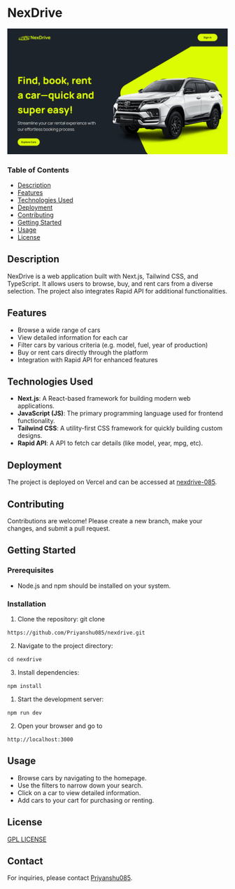 # NexDrive

![Project Image](/public/screenshots/bg.png)


### Table of Contents

- [Description](#description)
- [Features](#features)
- [Technologies Used](#technologies-used)
- [Deployment](#deployment)
- [Contributing](#contributing)
- [Getting Started](#getting-started)
- [Usage](#usage)
- [License](#license)

## Description

NexDrive is a web application built with Next.js, Tailwind CSS, and TypeScript. It allows users to browse, buy, and rent cars from a diverse selection. The project also integrates Rapid API for additional functionalities.

## Features

- Browse a wide range of cars
- View detailed information for each car
- Filter cars by various criteria (e.g. model, fuel, year of production)
- Buy or rent cars directly through the platform
- Integration with Rapid API for enhanced features


## Technologies Used
- **Next.js**: A React-based framework for building modern web applications.
- **JavaScript (JS)**: The primary programming language used for frontend functionality.
- **Tailwind CSS**: A utility-first CSS framework for quickly building custom designs.
- **Rapid API**: A API to fetch car details (like model, year, mpg, etc).


## Deployment

The project is deployed on Vercel and can be accessed at [nexdrive-085](https://nexdrive-085.vercel.app/).

## Contributing

Contributions are welcome! Please create a new branch, make your changes, and submit a pull request.

## Getting Started

### Prerequisites
- Node.js and npm should be installed on your system.

### Installation
1. Clone the repository: git clone 
```
https://github.com/Priyanshu085/nexdrive.git
```
2. Navigate to the project directory: 
```
cd nexdrive
```
3. Install dependencies: 
```
npm install
```
1. Start the development server: 
```
npm run dev
```

2. Open your browser and go to 
```
http://localhost:3000
```

## Usage  
- Browse cars by navigating to the homepage.
- Use the filters to narrow down your search.
- Click on a car to view detailed information.
- Add cars to your cart for purchasing or renting.

## License
[GPL LICENSE](license)

## Contact
For inquiries, please contact [Priyanshu085](https://github.com/Priyanshu085).